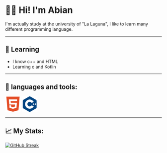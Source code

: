 # 👋😀 Hi! I'm Abian

I'm actually study at the university of "La Laguna",
I like to learn many different programming language.

---

## 📖 Learning

- I know c++ and HTML
- Learning c and Kotlin

---

## 🧰 languages and tools:

<div class="Icons" align="left">
  <img src="https://github.com/devicons/devicon/blob/master/icons/html5/html5-plain.svg" alt="HTML" width="50" height="50">
  <img src="https://github.com/devicons/devicon/blob/master/icons/cplusplus/cplusplus-plain.svg" alt="C++" width="50" height="50">
</div>

---

## 📈 My Stats:

[![GitHub Streak](https://streak-stats.demolab.com?user=AbianSL&theme=tokyonight&hide_border=true&border_radius=6&date_format=n%2Fj%5B%2FY%5D&mode=weekly)](https://git.io/streak-stats)


